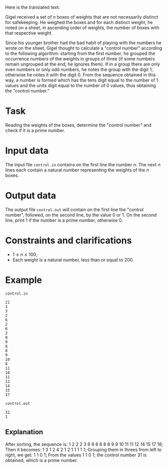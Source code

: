 Here is the translated text:

Gigel received a set of $n$ boxes of weights that are not necessarily distinct for safekeeping. He weighed the boxes and for each distinct weight, he noted on a sheet, in ascending order of weights, the number of boxes with that respective weight.

Since his younger brother had the bad habit of playing with the numbers he wrote on the sheet, Gigel thought to calculate a "control number" according to the following algorithm: starting from the first number, he grouped the occurrence numbers of the weights in groups of three (if some numbers remain ungrouped at the end, he ignores them). If in a group there are only even numbers or only odd numbers, he notes the group with the digit $1$, otherwise he notes it with the digit $0$. From the sequence obtained in this way, a number is formed which has the tens digit equal to the number of $1$ values and the units digit equal to the number of $0$ values, thus obtaining the "control number."

# Task

Reading the weights of the boxes, determine the "control number" and check if it is a prime number.

# Input data

The input file `control.in` contains on the first line the number $n$. The next $n$ lines each contain a natural number representing the weights of the $n$ boxes.

# Output data

The output file `control.out` will contain on the first line the "control number", followed, on the second line, by the value $0$ or $1$. On the second line, print $1$ if the number is a prime number, otherwise $0$.

# Constraints and clarifications

* $1 \leq n \leq 100$;
* Each weight is a natural number, less than or equal to $200$.

# Example

`control.in`
```
21
1
3
2
6
2
6
2
8
9
8
8
9
10
8
11
18
11
12
14
15
17
```

`control.out`
```
31
1
```

## Explanation

After sorting, the sequence is: $1 \ 2 \ 2 \ 2 \ 3 \ 6 \ 6 \ 8 \ 8 \ 8 \ 8 \ 9 \ 9 \ 10 \ 11 \ 11 \ 12 \ 14 \ 15 \ 17 \ 18$;
Then it becomes: $1 \ 3 \ 1 \ 2 \ 4 \ 2 \ 1 \ 2 \ 1 \ 1 \ 1 \ 1 \ 1$;
Grouping them in threes from left to right, we get: $1 \ 1 \ 0 \ 1$;
From the values $1 \ 1 \ 0 \ 1$; the control number $31$ is obtained, which is a prime number.